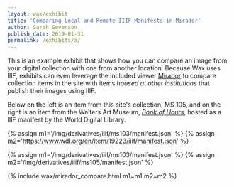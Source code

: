```yaml
---
layout: wax/exhibit
title: 'Comparing Local and Remote IIIF Manifests in Mirador'
author: Sarah Severson
publish_date: 2019-01-31
permalink: /exhibits/a/
---
```

This is an example exhibit that shows how you can compare an image from your digital collection with one from another location. Because Wax uses IIIF, exhibits can even leverage the included viewer [Mirador](http://projectmirador.org) to compare collection items in the site with items _housed at other institutions_ that publish their images using IIIF.

Below on the left is an item from this site's collection, MS 105, and on the right is an item from the Walters Art Museum, _[Book of Hours](https://www.wdl.org/en/item/19223/)_, hosted as a IIIF manifest by the World Digital Library.

{% assign m1='/img/derivatives/iiif/ms103/manifest.json' %}
{% assign m2='https://www.wdl.org/en/item/19223/iiif/manifest.json' %}

{% assign m1='/img/derivatives/iiif/ms103/manifest.json' %} {% assign m2='/img/derivatives/iiif/ms105/manifest.json' %}

{% include wax/mirador_compare.html m1=m1 m2=m2 %}

